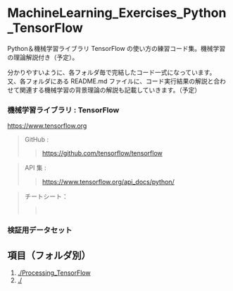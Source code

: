 # MachineLearning_Exercises_Python_TensorFlow
Python＆機械学習ライブラリ TensorFlow の使い方の練習コード集。機械学習の理論解説付き（予定）。</br>

分かりやすいように、各フォルダ毎で完結したコード一式になっています。</br>
又、各フォルダにある README.md ファイルに、コード実行結果の解説と合わせて関連する機械学習の背景理論の解説も記載していきます。（予定）


### 機械学習ライブラリ : TensorFlow

https://www.tensorflow.org </br>

> GitHub : 
>> https://github.com/tensorflow/tensorflow </br>

> API 集 : </br>
>> https://www.tensorflow.org/api_docs/python/ </br>

> チートシート： </br>
>> </br>


### 検証用データセット
> 

## 項目（フォルダ別）

1. [./Processing_TensorFlow](https://github.com/Yagami360/MachineLearning_Exercises_Python_TensorFlow/tree/master/Processing_TensorFlow)
1. [./]()